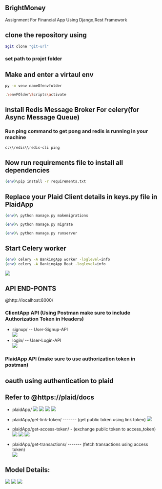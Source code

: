 ## BrightMoney
Assignment For Financial App Using Django,Rest Framework

## clone the repository using

```sh
$git clone "git-url"
```


### set path to projet folder

## Make and enter a virtaul env  

```sh
py -m venv nameOfenvfolder
```
```sh
.\envFOlder\Scripts\activate
```  
## install Redis Message Broker For celery(for Async Message Queue)
### Run ping command to get pong and redis is running in your machine
```sh
c:\\redis\\redis-cli ping
```

## Now run requirements file to install all dependencies 

```sh
(env)\pip install -r requirements.txt
```

## Replace your Plaid Client details in keys.py file in PlaidApp      

```sh
(env)\ python manage.py makemigrations 
```
```sh
(env)\ python manage.py migrate 
```
```sh
(env)\ python manage.py runserver 
```
  
## Start Celery worker  

```sh
(env) celery -A BankingApp worker -loglevel=info
(env) celery -A BankingApp Beat -loglevel=info
```
![](/images/celery.png)
  
## API END-PONTS  
  
@http://localhost:8000/  
  
### ClientApp API (Using Postman make sure to include Authorization Token in Headers)  

-  signup/ -- User-Signup-API  
![](/images/signup.png)
-  login/  -- User-Login-API    
![](/images/login.png)
  
### PlaidApp API (make sure to use authorization token in postman)
## oauth using authentication to plaid
## Refer to @https://plaid/docs

-  plaidApp/ 
![](/images/plaid.png)
![](/images/1.png)
![](/images/2.png)
![](/images/3.png)

-  plaidApp/get-link-token/ ------- (get public token using link token) 
![](/images/plaid.png)  

-  plaidApp/get-access-token/ - (exchange public token to access_token)  
![](/images/public.png)
![](/images/access.png)
![](/images/tokens.png)
   
-  plaidApp/get-transactions/ ------- (fetch transactions using access token)  
![](/images/transactions.png)

## Model Details:
![](/images/x.png)
![](/images/y.png)
![](/images/z.png)
